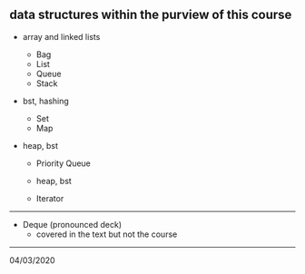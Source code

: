## data structures within the purview of this course
   
- array and linked lists
	- Bag
	- List
	- Queue
	- Stack
    
- bst, hashing
	- Set
	- Map
    
- heap, bst
	- Priority Queue
	- heap, bst
    
	- Iterator
    
---
   
- Deque (pronounced deck)
	- covered in the text but not the course
    
---
04/03/2020
